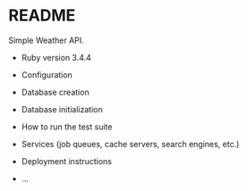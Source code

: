 # README

Simple Weather API.

* Ruby version
3.4.4

* Configuration

* Database creation

* Database initialization

* How to run the test suite

* Services (job queues, cache servers, search engines, etc.)

* Deployment instructions

* ...
